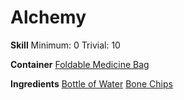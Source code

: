 <!-- TITLE: Bonespur Potion -->
<!-- SUBTITLE: Full of sharp bone spurs -->

# Alchemy
**Skill**
Minimum: 0
Trivial: 10

**Container**
[Foldable Medicine Bag](foldable-medicine-bag)

**Ingredients**
[Bottle of Water](bottle-of-water)
[Bone Chips](bone-chips)